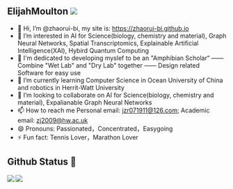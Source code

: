 ## ElijahMoulton ![](https://komarev.com/ghpvc/?username=zhaorui-bi)
- 👋 Hi, I’m @zhaorui-bi, my site is: https://zhaorui-bi.github.io
- 👀 I’m interested in AI for Science(biology, chemistry and material), Graph Neural Networks, Spatial Transcriptomics, Explainable Artificial Intelligence(XAI), Hybird Quantum Computing
- 🚀 I'm dedicated to developing myslef to be an "Amphibian Scholar“ —— Combine "Wet Lab" and "Dry Lab" together —— Design related Software for easy use
- 🌱 I’m currently learning Computer Science in Ocean University of China and robotics in Herrit-Watt University
- 💞️ I’m looking to collaborate on AI for Science(biology, chemistry and material), Expalianable Graph Neural Networks
- 📫 How to reach me Personal email: jzr071911@126.com; Academic email: zj2009@hw.ac.uk
- 😄 Pronouns: Passionated，Concentrated，Easygoing
- ⚡ Fun fact: Tennis Lover，Marathon Lover

## Github Status 🥰

<div> 
	<a href="https://github.com/zhaorui-bi">
		<img align="left" src="https://github-readme-stats.vercel.app/api?username=DBinary&show_icons=true&icon_color=805AD5&text_color=718096&bg_color=ffffff&hide_border=true&count_private=true" />
	</a>
	<a href="https://github.com/zhaorui-bi">
		<img align="left" src="https://github-readme-stats.vercel.app/api/top-langs/?username=DBinary&show_icons=true&icon_color=805AD5&text_color=718096&bg_color=ffffff&hide_border=true&count_private=true">
	</a>
</div>

<!---
zhaorui-bi/zhaorui-bi is a ✨ special ✨ repository because its `README.md` (this file) appears on your GitHub profile.
You can click the Preview link to take a look at your changes.
--->
